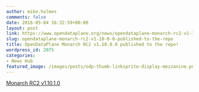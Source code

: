 ```yaml
---
author: mike.holmes
comments: false
date: 2016-05-04 16:32:59+00:00
layout: post
link: https://www.opendataplane.org/news/opendataplane-monarch-rc2-v1-10-0-0-published-to-the-repo/
slug: opendataplane-monarch-rc2-v1-10-0-0-published-to-the-repo
title: OpenDataPlane Monarch RC2 v1.10.0.0 published to the repo!
wordpress_id: 2075
categories:
- News Hub
featured_image: /images/posts/odp-thumb-linksprite-display-mezzanine.png
---
```


[Monarch RC2 v1.10.1.0](https://git.linaro.org/lng/odp.git/tag/refs/tags/v1.10.1.0)
